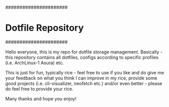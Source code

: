 ######################
# Dotfile Repository #
######################

Hello everyone, this is my repo for dotfile storage management.
Basically - this repository contains all dotfiles, configs according to specific profiles
(i.e. ArchLinux-1 Asura) etc.

This is just for fun, typically rice - feel free to use if you like and do give me your feedback
on what you think I can improve in my rice, provide some good projects (i.e. cli-visualizer, neofetch etc.)  and/or even better - please do feel free to provide your rice.

Many thanks and hope you enjoy!
